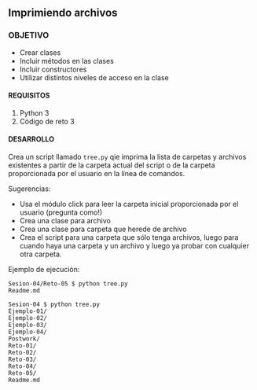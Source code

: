  	
## Imprimiendo archivos

### OBJETIVO 

- Crear clases 
- Incluir métodos en las clases
- Incluir constructores
- Utilizar distintos niveles de acceso en la clase

#### REQUISITOS 

1. Python 3
2. Código de reto 3

#### DESARROLLO
Crea un script llamado `tree.py` qie imprima la lista de carpetas y archivos existentes a partir de la carpeta actual del script o de la carpeta proporcionada por el usuario en la línea de comandos.

Sugerencias:
- Usa el módulo click para leer la carpeta inicial proporcionada por el usuario (pregunta como!)
- Crea una clase para archivo
- Crea una clase para carpeta que herede de archivo
- Crea el script para una carpeta que sólo tenga archivos, luego para cuando haya una carpeta y un archivo y luego ya probar con cualquier otra carpeta.

Ejemplo de ejecución:

```
Sesion-04/Reto-05 $ python tree.py
Readme.md

Sesion-04 $ python tree.py
Ejemplo-01/
Ejemplo-02/
Ejemplo-03/
Ejemplo-04/
Postwork/
Reto-01/
Reto-02/
Reto-03/
Reto-04/
Reto-05/
Readme.md
```

